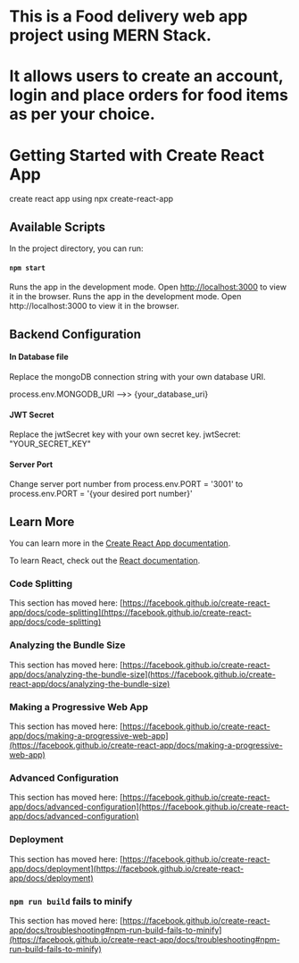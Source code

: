 # This is a Food delivery web app project using MERN Stack.
# It allows users to create an account, login and place orders for food items as per your choice. 

# Getting Started with Create React App

create react app using npx create-react-app


##  Available Scripts
In the project directory, you can run:


#### `npm start`
Runs the app in the development mode. Open [http://localhost:3000](http://localhost:3000) to view it in the browser.
Runs the app in the development mode. Open http://localhost:3000 to view it in the browser.


## Backend Configuration

#### In Database file
Replace the mongoDB connection string with your own database URI.

process.env.MONGODB_URI -->> {your_database_uri}

#### JWT Secret
Replace  the jwtSecret key with your own secret key.
jwtSecret: "YOUR_SECRET_KEY"


#### Server Port
Change server port number from process.env.PORT = '3001' to process.env.PORT = '{your desired port number}'


## Learn More

You can learn more in the [Create React App documentation](https://facebook.github.io/create-react-app/docs/getting-started).

To learn React, check out the [React documentation](https://reactjs.org/).

### Code Splitting

This section has moved here: [https://facebook.github.io/create-react-app/docs/code-splitting](https://facebook.github.io/create-react-app/docs/code-splitting)

### Analyzing the Bundle Size

This section has moved here: [https://facebook.github.io/create-react-app/docs/analyzing-the-bundle-size](https://facebook.github.io/create-react-app/docs/analyzing-the-bundle-size)

### Making a Progressive Web App

This section has moved here: [https://facebook.github.io/create-react-app/docs/making-a-progressive-web-app](https://facebook.github.io/create-react-app/docs/making-a-progressive-web-app)

### Advanced Configuration

This section has moved here: [https://facebook.github.io/create-react-app/docs/advanced-configuration](https://facebook.github.io/create-react-app/docs/advanced-configuration)

### Deployment

This section has moved here: [https://facebook.github.io/create-react-app/docs/deployment](https://facebook.github.io/create-react-app/docs/deployment)

### `npm run build` fails to minify

This section has moved here: [https://facebook.github.io/create-react-app/docs/troubleshooting#npm-run-build-fails-to-minify](https://facebook.github.io/create-react-app/docs/troubleshooting#npm-run-build-fails-to-minify)















